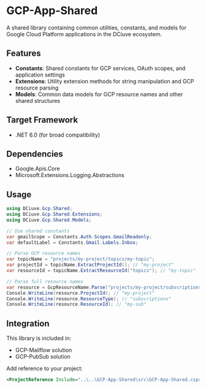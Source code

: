 # GCP-App-Shared

A shared library containing common utilities, constants, and models for Google Cloud Platform applications in the DCiuve ecosystem.

## Features

- **Constants**: Shared constants for GCP services, OAuth scopes, and application settings
- **Extensions**: Utility extension methods for string manipulation and GCP resource parsing
- **Models**: Common data models for GCP resource names and other shared structures

## Target Framework

- .NET 6.0 (for broad compatibility)

## Dependencies

- Google.Apis.Core
- Microsoft.Extensions.Logging.Abstractions

## Usage

```csharp
using DCiuve.Gcp.Shared;
using DCiuve.Gcp.Shared.Extensions;
using DCiuve.Gcp.Shared.Models;

// Use shared constants
var gmailScope = Constants.Auth.Scopes.GmailReadonly;
var defaultLabel = Constants.Gmail.Labels.Inbox;

// Parse GCP resource names
var topicName = "projects/my-project/topics/my-topic";
var projectId = topicName.ExtractProjectId(); // "my-project"
var resourceId = topicName.ExtractResourceId("topics"); // "my-topic"

// Parse full resource names
var resource = GcpResourceName.Parse("projects/my-project/subscriptions/my-sub");
Console.WriteLine(resource.ProjectId); // "my-project"
Console.WriteLine(resource.ResourceType); // "subscriptions"
Console.WriteLine(resource.ResourceId); // "my-sub"
```

## Integration

This library is included in:
- GCP-Mailflow solution
- GCP-PubSub solution

Add reference to your project:
```xml
<ProjectReference Include="..\..\GCP-App-Shared\src\GCP-App-Shared.csproj" />
```
